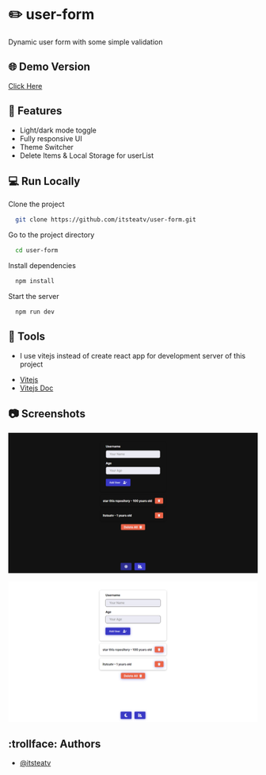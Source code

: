# :pencil2: user-form
Dynamic user form with some simple validation

## :globe_with_meridians: Demo Version 

[Click Here](https://user-form-gilt.vercel.app/)


## :pushpin: Features

- Light/dark mode toggle
- Fully responsive UI
- Theme Switcher
-  Delete Items & Local Storage for userList

## :computer: Run Locally

Clone the project

```bash
  git clone https://github.com/itsteatv/user-form.git
```

Go to the project directory

```bash
  cd user-form
```

Install dependencies

```bash
  npm install
```

Start the server

```bash
  npm run dev
```


## :hammer: Tools
* I use vitejs instead of create react app for development server of this project
 - [Vitejs](https://github.com/vitejs/vite)
 - [Vitejs Doc](https://vitejs.dev/guide/)


## :camera: Screenshots

![App Screenshot](https://github.com/itsteatv/user-form/blob/master/src/assets/dark-screen.png)

![App Screenshot](https://github.com/itsteatv/user-form/blob/master/src/assets/light-screen.png)

## :trollface: Authors

- [@itsteatv](https://www.github.com/octokatherine)
